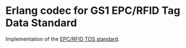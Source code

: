 # Erlang codec for GS1 EPC/RFID Tag Data Standard

Implementation of the [EPC/RFID TDS standard](http://www.gs1.org/epc/tag-data-standard).
